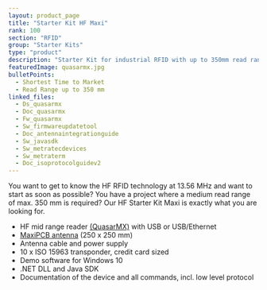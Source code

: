 ```yaml
---
layout: product_page
title: "Starter Kit HF Maxi"
rank: 100
section: "RFID"
group: "Starter Kits"
type: "product"
description: "Starter Kit for industrial RFID with up to 350mm read range"
featuredImage: quasarmx.jpg
bulletPoints:
  - Shortest Time to Market 
  - Read Range up to 350 mm
linked_files:
  - Ds_quasarmx
  - Doc_quasarmx
  - Fw_quasarmx
  - Sw_firmwareupdatetool
  - Doc_antennaintegrationguide
  - Sw_javasdk
  - Sw_metratecdevices
  - Sw_metraterm
  - Doc_isoprotocolguidev2
---
```

You want to get to know the HF RFID technology at 13.56 MHz and want to start as soon as possible? You have a project where a medium read range of max. 350 mm is required? Our HF Starter Kit Maxi is exactly what you are looking for.

* HF mid range reader [(QuasarMX)](<https://www.metratec.com/en/products/rfid/rfidreaders/quasarmr1/>) with USB or USB/Ethernet
* [MaxiPCB antenna](<https://www.metratec.com/en/products/rfid/rfidantennas/maxipcb-hf/>) (250 x 250 mm)
* Antenna cable and power supply
* 10 x ISO 15963 transponder, credit card sized
* Demo software for Windows 10
* .NET DLL and Java SDK
* Documentation of the device and all commands, incl. low level protocol
